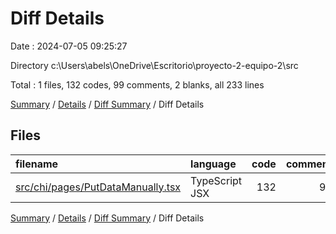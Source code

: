 # Diff Details

Date : 2024-07-05 09:25:27

Directory c:\\Users\\abels\\OneDrive\\Escritorio\\proyecto-2-equipo-2\\src

Total : 1 files,  132 codes, 99 comments, 2 blanks, all 233 lines

[Summary](results.md) / [Details](details.md) / [Diff Summary](diff.md) / Diff Details

## Files
| filename | language | code | comment | blank | total |
| :--- | :--- | ---: | ---: | ---: | ---: |
| [src/chi/pages/PutDataManually.tsx](/src/chi/pages/PutDataManually.tsx) | TypeScript JSX | 132 | 99 | 2 | 233 |

[Summary](results.md) / [Details](details.md) / [Diff Summary](diff.md) / Diff Details